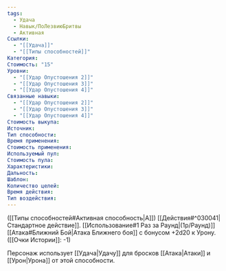 ```yaml
---
tags:
  - Удача
  - Навык/ПоЛезвиюБритвы
  - Активная
Ссылки:
  - "[[Удача]]"
  - "[[Типы способностей]]"
Категория: 
Стоимость: "15"
Уровни:
  - "[[Удар Опустошения 2]]"
  - "[[Удар Опустошения 3]]"
  - "[[Удар Опустошения 4]]"
Связанные навыки:
  - "[[Удар Опустошения 2]]"
  - "[[Удар Опустошения 3]]"
  - "[[Удар Опустошения 4]]"
Стоимость выкупа:
Источник:
Тип способности:
Время применения:
Стоимость применения:
Используемый пул:
Стоимость пула:
Характеристики:
Дальность:
Шаблон:
Количество целей:
Время действия:
Тип воздействия:
---
```

([[Типы способностей#Активная способность|А]]) [[Действия#^030041|Стандартное действие]]. [[Использование#1 Раз за Раунд|(1р/Раунд)]] [[Атака#Ближний Бой|Атака Ближнего боя]] с бонусом +2d20 к Урону. 
([[Очки Истории]]: -1)

Персонаж использует [[Удача|Удачу]] для бросков [[Атака|Атаки]] и [[Урон|Урона]] от этой способности.